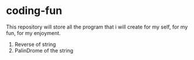 # coding-fun

This repository will store all the program that i will create for my self, for my fun, for my enjoyment.

1. Reverse of string
2. PalinDrome of the string
